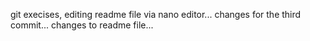 git execises, editing readme file via nano editor...
changes for the third commit...
changes to readme file...
